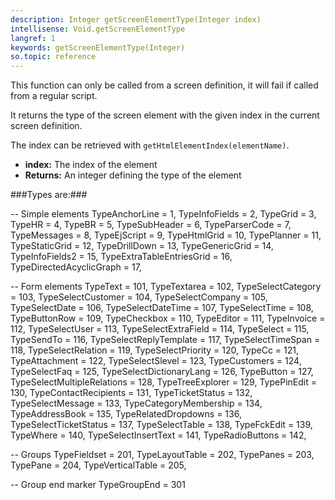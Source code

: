 ```yaml
---
description: Integer getScreenElementType(Integer index)
intellisense: Void.getScreenElementType
langref: 1
keywords: getScreenElementType(Integer)
so.topic: reference
---
```



This function can only be called from a screen definition, it will fail if called from a regular script.


It returns the type of the screen element with the given index in the current screen definition.

The index can be retrieved with `getHtmlElementIndex(elementName)`.


* **index:** The index of the element
* **Returns:** An integer defining the type of the element




###Types are:###

-- Simple elements
TypeAnchorLine = 1,
TypeInfoFields = 2,
TypeGrid = 3,
TypeHR = 4,
TypeBR = 5,
TypeSubHeader = 6,
TypeParserCode = 7,
TypeMessages = 8,
TypeEjScript = 9,
TypeHtmlGrid = 10,
TypePlanner = 11,
TypeStaticGrid = 12,
TypeDrillDown = 13,
TypeGenericGrid = 14,
TypeInfoFields2 = 15,
TypeExtraTableEntriesGrid = 16,
TypeDirectedAcyclicGraph = 17,

-- Form elements
TypeText = 101,
TypeTextarea = 102,
TypeSelectCategory = 103,
TypeSelectCustomer = 104,
TypeSelectCompany = 105,
TypeSelectDate = 106,
TypeSelectDateTime = 107,
TypeSelectTime = 108,
TypeButtonRow = 109,
TypeCheckbox = 110,
TypeEditor = 111,
TypeInvoice = 112,
TypeSelectUser = 113,
TypeSelectExtraField = 114,
TypeSelect = 115,
TypeSendTo = 116,
TypeSelectReplyTemplate = 117,
TypeSelectTimeSpan = 118,
TypeSelectRelation = 119,
TypeSelectPriority = 120,
TypeCc = 121,
TypeAttachment = 122,
TypeSelectSlevel = 123,
TypeCustomers = 124,
TypeSelectFaq = 125,
TypeSelectDictionaryLang = 126,
TypeButton = 127,
TypeSelectMultipleRelations = 128,
TypeTreeExplorer = 129,
TypePinEdit = 130,
TypeContactRecipients = 131,
TypeTicketStatus = 132,
TypeSelectMessage = 133,
TypeCategoryMembership = 134,
TypeAddressBook = 135,
TypeRelatedDropdowns = 136,
TypeSelectTicketStatus = 137,
TypeSelectTable = 138,
TypeFckEdit = 139,
TypeWhere = 140,
TypeSelectInsertText = 141,
TypeRadioButtons = 142,

-- Groups
TypeFieldset = 201,
TypeLayoutTable = 202,
TypePanes = 203,
TypePane = 204,
TypeVerticalTable = 205,

-- Group end marker
TypeGroupEnd = 301


